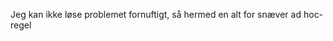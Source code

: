

















































































































































































































































































































































































































































































































Jeg kan ikke løse problemet fornuftigt, så hermed en alt for snæver ad hoc-regel























































































































































































































































































































































































































































































































































































































































































































































































































































































































































































































































































































































































































































































































































































































































































































































































































































































































































































































































































































































































































































































































































































































































































































































































































































































































































































































































































































































































































































































































































































































































































































































































































































































































































































































































































































































































































































































































































































































































































































































































































































































































































































































































































































































































































































































































































































































































































































































































































































































































































































































































































































































































































































































































































































































































































































































































































































































































































































































































































































































































































































































































































































































































































































































































































































































































































































































































































































































































































































































































































































































































































































































































































































































































































































































































































































































































































































































































































































































































































































































































































































































































































































































































































